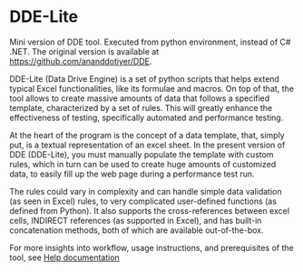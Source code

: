 # DDE-Lite
Mini version of DDE tool.  Executed from python environment, instead of C# .NET.  The original version is available at https://github.com/ananddotiyer/DDE.  

DDE-Lite (Data Drive Engine) is a set of python scripts that helps extend typical Excel functionalities, like its formulae and macros.  On top of that, the tool allows to create massive amounts of data that follows a specified template, characterized by a set of rules.  This will greatly enhance the effectiveness of testing, specifically automated and performance testing.

At the heart of the program is the concept of a data template, that, simply put, is a textual representation of an excel sheet.  In the present version of DDE (DDE-Lite), you must manually populate the template with custom rules, which in turn can be used to create huge amounts of customized data, to easily fill up the web page during a performance test run.

The rules could vary in complexity and can handle simple data validation (as seen in Excel) rules, to very complicated user-defined functions (as defined from Python).  It also supports the cross-references between excel cells, INDIRECT references (as supported in Excel), and has built-in concatenation methods, both of which are available out-of-the-box. 

For more insights into workflow, usage instructions, and prerequisites of the tool, see <a href='https://github.com/ananddotiyer/DDE/blob/master/Help/readme.mht'>Help documentation</a>
